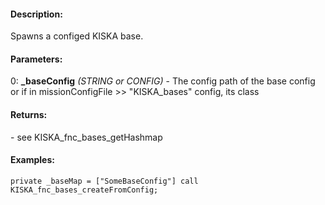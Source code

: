#### Description:
Spawns a configed KISKA base.

#### Parameters:
0: **_baseConfig** *(STRING or CONFIG)* - The config path of the base config or if
    in missionConfigFile >> "KISKA_bases" config, its class

#### Returns:
<HASHMAP> - see KISKA_fnc_bases_getHashmap

#### Examples:
```sqf
private _baseMap = ["SomeBaseConfig"] call KISKA_fnc_bases_createFromConfig;
```

